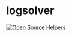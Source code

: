 # logsolver


[![Open Source Helpers](https://www.codetriage.com/oytunistrator/logsolver/badges/users.svg)](https://www.codetriage.com/oytunistrator/logsolver)
